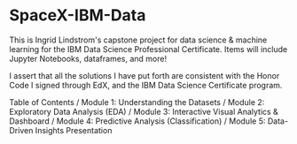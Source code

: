 # SpaceX-IBM-Data
This is Ingrid Lindstrom's capstone project for data science &amp; machine learning for the IBM Data Science Professional Certificate.
  Items will include Jupyter Notebooks, dataframes, and more! 

I assert that all the solutions I have put forth are consistent with the Honor Code I signed through EdX, and the IBM Data Science Certificate program. 

Table of Contents /
Module 1: Understanding the Datasets /
Module 2: Exploratory Data Analysis (EDA) /
Module 3: Interactive Visual Analytics & Dashboard /
Module 4: Predictive Analysis (Classification) /
Module 5: Data-Driven Insights Presentation

